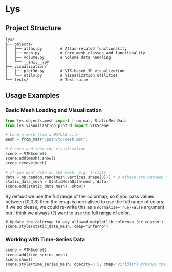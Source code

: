 # Lys


## Project Structure

```
lys/
├── objects/
│   ├── atlas.py        # Atlas-related functionality
│   ├── mesh.py         # Core mesh classes and functionality
│   ├── volume.py       # Volume data handling
│   └── __init__.py
├── visualization/
│   ├── plot3d.py       # VTK-based 3D visualization
│   └── utils.py        # Visualization utilities
└── tests/              # Test suite
```


## Usage Examples

### Basic Mesh Loading and Visualization
```python
from lys.objects.mesh import from_mat, StaticMeshData
from lys.visualization.plot3d import VTKScene

# Load a mesh from a MATLAB file
mesh = from_mat("/path/to/mesh.mat")

# Create and show the visualization
scene = VTKScene()
scene.add(mesh).show()
scene.remove(mesh)

# If you want data on the mesh, e.g. t-stats
data = np.random.rand(mesh.vertices.shape[0])) * 3 #these are between 0 and 3
static_data_mesh = StaticMeshData(mesh, data) 
scene.add(static_data_mesh) .show()
```

By default we use the full range of the colormap, so if you pass values between [0,0.3] then the cmap is normalised to use the full range of colors. If we so please, we could re-write this as a `normalize=True/False` argument but I think we always (?) want to use the full range of color.

```
# Update the colormap to any allowed matplotlib colormap (or custom!)
scene.style(static_data_mesh, cmap="inferno")
```


### Working with Time-Series Data
```python
scene = VTKScene()
scene.add(time_series_mesh)
scene.show()
scene.style(time_series_mesh, opacity=0.5, cmap="viridis") #change the opacity and/or cmap
```

